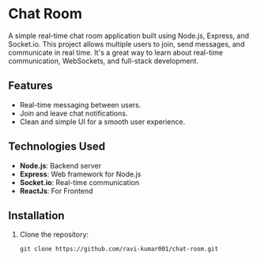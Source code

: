 # Chat Room

A simple real-time chat room application built using Node.js, Express, and Socket.io. This project allows multiple users to join, send messages, and communicate in real time. It's a great way to learn about real-time communication, WebSockets, and full-stack development.

## Features

- Real-time messaging between users.
- Join and leave chat notifications.
- Clean and simple UI for a smooth user experience.

## Technologies Used

- **Node.js**: Backend server
- **Express**: Web framework for Node.js
- **Socket.io**: Real-time communication
- **ReactJs**: For Frontend

## Installation

1. Clone the repository:

   ```
   git clone https://github.com/ravi-kumar001/chat-room.git

   ```
